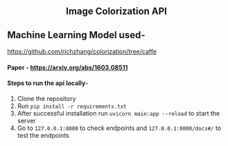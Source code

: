## <center>Image Colorization API</center>

## Machine Learning Model used-
https://github.com/richzhang/colorization/tree/caffe

#### Paper - https://arxiv.org/abs/1603.08511

#### Steps to run the api locally-
<ol>
    <li>Clone the repository</li>
    <li>Run <code>pip install -r requirements.txt</code></li>
    <li>After successful installation run <code>uvicorn main:app --reload</code> to start the server</li>
    <li>Go to <code>127.0.0.1:8000</code> to check endpoints and <code>127.0.0.1:8000/docs#/</code> to test the endpoints</li>
</ol>